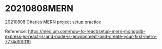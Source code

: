 # 20210808MERN
 
20210808 Charles MERN project setup practice

Reference: https://medium.com/how-to-react/setup-mern-mongodb-express-js-react-js-and-node-js-environment-and-create-your-first-mern-7774df0fff19